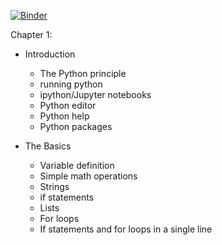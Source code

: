 [![Binder](http://mybinder.org/badge.svg)](http://mybinder.org:/repo/annakweigel/python_tutorial)

Chapter 1:

- Introduction
    + The Python principle
    + running python
    + ipython/Jupyter notebooks
    + Python editor
    + Python help
    + Python packages

- The Basics
    + Variable definition
    + Simple math operations
    + Strings
    + if statements
    + Lists
    + For loops
    + If statements and for loops in a single line

